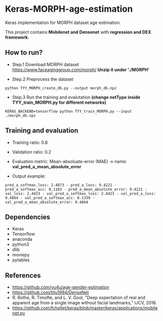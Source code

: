 # Keras-MORPH-age-estimation
Keras implementation for MORPH dataset age estimation.

This project contains **Mobilenet and Densenet** with **regression and DEX framework**.


## How to run?
+ Step.1
Download MORPH dataset
https://www.faceaginggroup.com/morph/ **Unzip it under './MORPH'**


+ Step.2 Preprocess the dataset
```
python TYY_MORPH_create_db.py --output morph_db.npz
```

+ Step.3 Run the training and evalutation **(change netType inside TYY_train_MORPH.py for different networks)**
```
KERAS_BACKEND=tensorflow python TYY_train_MORPH.py --input ./morph_db.npz
```

## Training and evaluation

+ Training ratio: 0.8
+ Validation ratio: 0.2

+ Evaluation metric:
Mean-absoluate-error (MAE) -> name: **val_pred_a_mean_absolute_error**

+ Output example:
```
pred_a_softmax_loss: 2.4073 - pred_a_loss: 9.4221 - pred_a_softmax_acc: 0.1183 - pred_a_mean_absolute_error: 9.4221 - val_loss: 2.4423 - val_pred_a_softmax_loss: 2.4423 - val_pred_a_loss: 9.4864 - val_pred_a_softmax_acc: 0.1339 - val_pred_a_mean_absolute_error: 9.4864
```


## Dependencies
+ Keras
+ Tensorflow
+ anaconda
+ python3
+ dlib
+ moviepy
+ pytables


## References
+ https://github.com/yu4u/age-gender-estimation
+ https://github.com/titu1994/DenseNet
+ R. Rothe, R. Timofte, and L. V. Gool, "Deep expectation of real and apparent age from a single image without facial landmarks," IJCV, 2016.
+ https://github.com/fchollet/keras/blob/master/keras/applications/mobilenet.py

